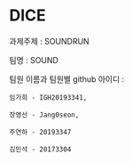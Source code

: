 # DICE
과제주제 : SOUNDRUN

팀명 : SOUND

팀원 이름과 팀원별 github 아이디 : 
    
    임가희 - IGH20193341, 
    
    장영선 - Jang0seon, 
    
    주연하 - 20193347
    
    김민석 - 20173304
